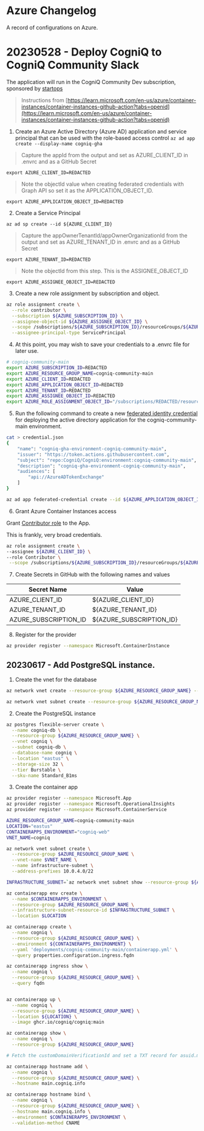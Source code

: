 # Azure Changelog

A record of configurations on Azure.


# 20230528 - Deploy CogniQ to CogniQ Community Slack


The application will run in the CogniQ Community Dev subscription, sponsored by [startops](https://startops.us)

> Instructions from [https://learn.microsoft.com/en-us/azure/container-instances/container-instances-github-action?tabs=openid](https://learn.microsoft.com/en-us/azure/container-instances/container-instances-github-action?tabs=openid)


1. Create an Azure Active Directory (Azure AD) application and service principal that can be used with the role-based access control
`az ad app create --display-name cogniq-gha`

> Capture the appId from the output and set as AZURE_CLIENT_ID in .envrc and as a GitHub Secret

`export AZURE_CLIENT_ID=REDACTED`

> Note the objectId value when creating federated credentials with Graph API so set it as the APPLICATION_OBJECT_ID.

`export AZURE_APPLICATION_OBJECT_ID=REDACTED`

2. Create a Service Principal

`az ad sp create --id ${AZURE_CLIENT_ID}`

> Capture the appOwnerTenantId/appOwnerOrganizationId from the output and set as AZURE_TENANT_ID in .envrc and as a GitHub Secret

`export AZURE_TENANT_ID=REDACTED`

> Note the objectId from this step. This is the ASSIGNEE_OBJECT_ID

`export AZURE_ASSIGNEE_OBJECT_ID=REDACTED`


3. Create a new role assignment by subscription and object.

```bash
az role assignment create \
  --role contributor \
  --subscription ${AZURE_SUBSCRIPTION_ID} \
  --assignee-object-id ${AZURE_ASSIGNEE_OBJECT_ID} \
  --scope /subscriptions/${AZURE_SUBSCRIPTION_ID}/resourceGroups/${AZURE_RESOURCE_GROUP_NAME} \
  --assignee-principal-type ServicePrincipal
```

4. At this point, you may wish to save your credentials to a .envrc file for later use.

```bash
# cogniq-community-main
export AZURE_SUBSCRIPTION_ID=REDACTED
export AZURE_RESOURCE_GROUP_NAME=cogniq-community-main
export AZURE_CLIENT_ID=REDACTED
export AZURE_APPLICATION_OBJECT_ID=REDACTED
export AZURE_TENANT_ID=REDACTED
export AZURE_ASSIGNEE_OBJECT_ID=REDACTED
export AZURE_ROLE_ASSIGNMENT_OBJECT_ID="/subscriptions/REDACTED/resourceGroups/cogniq-community-main/providers/Microsoft.Authorization/roleAssignments/REDACTED"

```

5. Run the following command to create a new [federated identity credential](https://learn.microsoft.com/en-us/graph/api/application-post-federatedidentitycredentials?) for deploying the active directory application for the cogniq-community-main environment.

```bash
cat > credential.json
{
    "name": "cogniq-gha-environment-cogniq-community-main",
    "issuer": "https://token.actions.githubusercontent.com",
    "subject": "repo:CogniQ/CogniQ:environment:cogniq-community-main",
    "description": "cogniq-gha-environment-cogniq-community-main",
    "audiences": [
        "api://AzureADTokenExchange"
    ]
}

az ad app federated-credential create --id ${AZURE_APPLICATION_OBJECT_ID} --parameters credential.json
```

6. Grant Azure Container Instances access

Grant [Contributor role](https://learn.microsoft.com/en-us/azure/role-based-access-control/built-in-roles) to the App.

This is frankly, very broad credentials.

```bash
az role assignment create \
--assignee ${AZURE_CLIENT_ID} \
--role Contributor \
 --scope /subscriptions/${AZURE_SUBSCRIPTION_ID}/resourceGroups/${AZURE_RESOURCE_GROUP_NAME}
 ```

7. Create Secrets in GitHub with the following names and values

  | Secret Name | Value |
  | ----------- | ----- |
  | AZURE_CLIENT_ID | ${AZURE_CLIENT_ID} |
  | AZURE_TENANT_ID | ${AZURE_TENANT_ID} |
  | AZURE_SUBSCRIPTION_ID | ${AZURE_SUBSCRIPTION_ID} |


8. Register for the provider

```bash
az provider register --namespace Microsoft.ContainerInstance
```

## 20230617 - Add PostgreSQL instance.

1. Create the vnet for the database

```bash
az network vnet create --resource-group ${AZURE_RESOURCE_GROUP_NAME} --name cogniq --location eastus --address-prefixes 10.0.0.0/16

az network vnet subnet create --resource-group ${AZURE_RESOURCE_GROUP_NAME} --vnet-name cogniq --address-prefixes 10.0.0.0/24 --name cogniq-db

```


2. Create the PostgreSQL instance

```bash
az postgres flexible-server create \
  --name cogniq-db \
  --resource-group ${AZURE_RESOURCE_GROUP_NAME} \
  --vnet cogniq \
  --subnet cogniq-db \
  --database-name cogniq \
  --location "eastus" \
  --storage-size 32 \
  --tier Burstable \
  --sku-name Standard_B1ms

```


3. Create the container app

```bash
az provider register --namespace Microsoft.App
az provider register --namespace Microsoft.OperationalInsights
az provider register --namespace Microsoft.ContainerService

AZURE_RESOURCE_GROUP_NAME=cogniq-community-main
LOCATION="eastus"
CONTAINERAPPS_ENVIRONMENT="cogniq-web"
VNET_NAME=cogniq

az network vnet subnet create \
  --resource-group $AZURE_RESOURCE_GROUP_NAME \
  --vnet-name $VNET_NAME \
  --name infrastructure-subnet \
  --address-prefixes 10.0.4.0/22

INFRASTRUCTURE_SUBNET=`az network vnet subnet show --resource-group ${AZURE_RESOURCE_GROUP_NAME} --vnet-name $VNET_NAME --name infrastructure-subnet --query "id" -o tsv | tr -d '[:space:]'`

az containerapp env create \
  --name $CONTAINERAPPS_ENVIRONMENT \
  --resource-group $AZURE_RESOURCE_GROUP_NAME \
  --infrastructure-subnet-resource-id $INFRASTRUCTURE_SUBNET \
  --location $LOCATION

az containerapp create \
  --name cogniq \
  --resource-group ${AZURE_RESOURCE_GROUP_NAME} \
  --environment ${CONTAINERAPPS_ENVIRONMENT} \
  --yaml 'deployments/cogniq-community-main/containerapp.yml' \
  --query properties.configuration.ingress.fqdn

az containerapp ingress show \
  --name cogniq \
  --resource-group ${AZURE_RESOURCE_GROUP_NAME} \
  --query fqdn


az containerapp up \
  --name cogniq \
  --resource-group ${AZURE_RESOURCE_GROUP_NAME} \
  --location ${LOCATION} \
  --image ghcr.io/cogniq/cogniq:main

az containerapp show \
  --name cogniq \
  --resource-group ${AZURE_RESOURCE_GROUP_NAME}

# Fetch the customDomainVerificationId and set a TXT record for asuid.main.cogniq.info to it.

az containerapp hostname add \
  --name cogniq \
  --resource-group ${AZURE_RESOURCE_GROUP_NAME} \
  --hostname main.cogniq.info

az containerapp hostname bind \
  --name cogniq \
  --resource-group ${AZURE_RESOURCE_GROUP_NAME} \
  --hostname main.cogniq.info \
  --environment $CONTAINERAPPS_ENVIRONMENT \
  --validation-method CNAME

```

